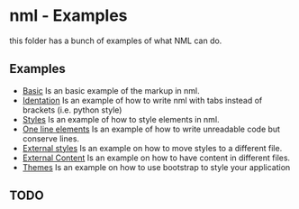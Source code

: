 # nml - Examples

this folder has a bunch of examples of what NML can do.

## Examples

- [Basic](Basic.nml) Is an basic example of the markup in nml.
- [Identation](Indetation.nml) Is an example of how to write nml with tabs instead of brackets (i.e. python style)
- [Styles](Styles.nml) Is an example of how to style elements in nml.
- [One line elements](OneLine.nml) Is an example of how to write unreadable code but conserve lines.
- [External styles](ExternalStyles/) Is an example on how to move styles to a different file.
- [External Content](ExternalContent/) Is an example on how to have content in different files.
- [Themes](Themes/) Is an example on how to use bootstrap to style your application

## TODO
